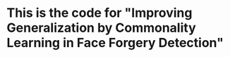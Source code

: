 # This is the code for "Improving Generalization by Commonality Learning in Face Forgery Detection"
